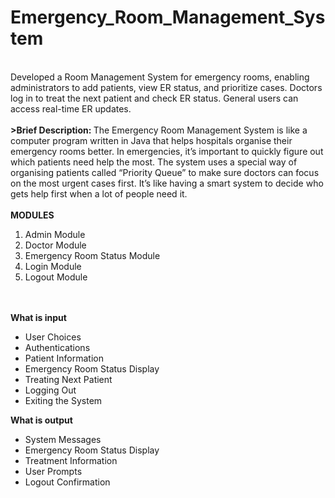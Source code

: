 # Emergency_Room_Management_System
<br>
Developed a Room Management System for emergency rooms, enabling administrators to add patients, view ER status, and prioritize cases. Doctors log in to treat the next patient and check ER status. General users can access real-time ER updates.
<br> <br>
<strong>>Brief Description: </strong>
The Emergency Room Management System is like a computer program written in Java that helps hospitals organise their emergency rooms better. In emergencies, it’s important to quickly figure out which patients need help the most. The system uses a special way of organising patients called “Priority Queue” to make sure doctors can focus on the most urgent cases first. It’s like having a smart system to decide who gets help first when a lot of people need it. 
<br><br>
<strong>MODULES</strong>
<ol>
  <li>Admin Module</li>
  <li>Doctor Module</li>
  <li>Emergency Room Status Module</li>
  <li>Login Module</li>
  <li>Logout Module</li>
</ol>
<br><br>
<strong>What is input</strong>
<ul>
  <li>User Choices</li>
  <li>Authentications</li>
  <li>Patient Information</li>
  <li>Emergency Room Status Display</li>
  <li>Treating Next Patient</li>
  <li>Logging Out</li>
  <li>Exiting the System</li>
</ul>

<strong>What is output</strong>
<ul>
  <li>System Messages</li>
  <li>Emergency Room Status Display</li>
  <li>Treatment Information</li>
  <li>User Prompts</li>
  <li>Logout Confirmation</li>
</ul>
